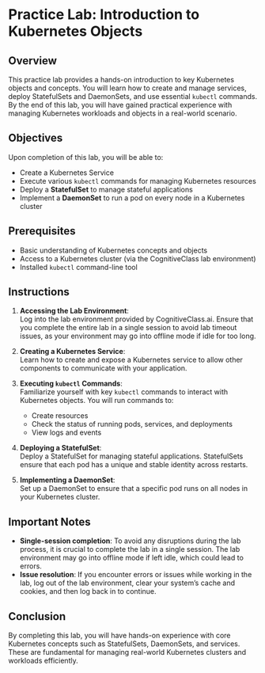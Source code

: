 # Practice Lab: Introduction to Kubernetes Objects

## Overview

This practice lab provides a hands-on introduction to key Kubernetes objects and concepts. You will learn how to create and manage services, deploy StatefulSets and DaemonSets, and use essential `kubectl` commands. By the end of this lab, you will have gained practical experience with managing Kubernetes workloads and objects in a real-world scenario.

## Objectives

Upon completion of this lab, you will be able to:

- Create a Kubernetes Service
- Execute various `kubectl` commands for managing Kubernetes resources
- Deploy a **StatefulSet** to manage stateful applications
- Implement a **DaemonSet** to run a pod on every node in a Kubernetes cluster

## Prerequisites

- Basic understanding of Kubernetes concepts and objects
- Access to a Kubernetes cluster (via the CognitiveClass lab environment)
- Installed `kubectl` command-line tool

## Instructions

1. **Accessing the Lab Environment**:  
   Log into the lab environment provided by CognitiveClass.ai. Ensure that you complete the entire lab in a single session to avoid lab timeout issues, as your environment may go into offline mode if idle for too long.

2. **Creating a Kubernetes Service**:  
   Learn how to create and expose a Kubernetes service to allow other components to communicate with your application.

3. **Executing `kubectl` Commands**:  
   Familiarize yourself with key `kubectl` commands to interact with Kubernetes objects. You will run commands to:
   - Create resources
   - Check the status of running pods, services, and deployments
   - View logs and events

4. **Deploying a StatefulSet**:  
   Deploy a StatefulSet for managing stateful applications. StatefulSets ensure that each pod has a unique and stable identity across restarts.

5. **Implementing a DaemonSet**:  
   Set up a DaemonSet to ensure that a specific pod runs on all nodes in your Kubernetes cluster.

## Important Notes

- **Single-session completion**: To avoid any disruptions during the lab process, it is crucial to complete the lab in a single session. The lab environment may go into offline mode if left idle, which could lead to errors.
- **Issue resolution**: If you encounter errors or issues while working in the lab, log out of the lab environment, clear your system’s cache and cookies, and then log back in to continue.

## Conclusion

By completing this lab, you will have hands-on experience with core Kubernetes concepts such as StatefulSets, DaemonSets, and services. These are fundamental for managing real-world Kubernetes clusters and workloads efficiently.

